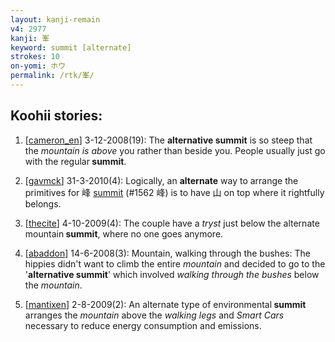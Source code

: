 ```yaml
---
layout: kanji-remain
v4: 2977
kanji: 峯
keyword: summit [alternate]
strokes: 10
on-yomi: ホウ
permalink: /rtk/峯/
---
```


## Koohii stories: 

1) [<a href="http://kanji.koohii.com/profile/cameron_en">cameron_en</a>] 3-12-2008(19): The <strong>alternative<strong> summit</strong></strong> is so steep that the <em>mountain is above</em> you rather than beside you. People usually just go with the regular<strong> summit</strong>.

2) [<a href="http://kanji.koohii.com/profile/gavmck">gavmck</a>] 31-3-2010(4): Logically, an <strong>alternate</strong> way to arrange the primitives for 峰 <a href="../v4/1562.html">summit</a> (#1562 峰) is to have 山 on top where it rightfully belongs.

3) [<a href="http://kanji.koohii.com/profile/thecite">thecite</a>] 4-10-2009(4): The couple have a <em>tryst</em> just below the alternate mountain<strong> summit</strong>, where no one goes anymore.

4) [<a href="http://kanji.koohii.com/profile/abaddon">abaddon</a>] 14-6-2008(3): Mountain, walking through the bushes: The hippies didn&#039;t want to climb the entire <em>mountain</em> and decided to go to the &#039;<strong>alternative<strong> summit</strong></strong>&#039; which involved <em>walking through the bushes</em> below the <em>mountain</em>.

5) [<a href="http://kanji.koohii.com/profile/mantixen">mantixen</a>] 2-8-2009(2): An alternate type of environmental<strong> summit</strong> arranges the <em>mountain</em> above the <em>walking legs</em> and <em>Smart Cars</em> necessary to reduce energy consumption and emissions.

